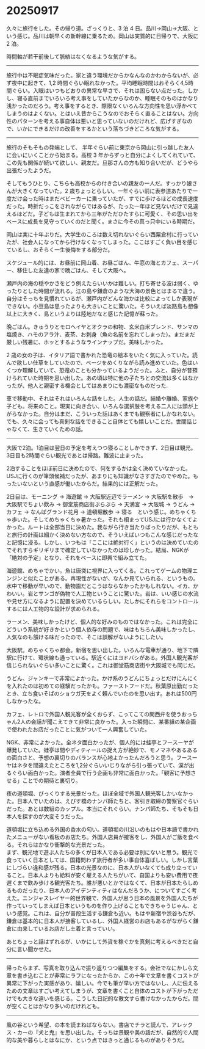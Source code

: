 # 20250917

久々に旅行をした。その帰り道。ざっくりと、3 泊 4 日。品川->岡山->大阪、という感じ。品川は朝早くの新幹線に乗るため。岡山は実質的に日帰りで、大阪に 2 泊。

時間軸が若干前後して脈絡はなくなるような気がする。

---

旅行中は不眠症気味だった。家と違う環境だからかなんなのかわからないが、必ず夜中に起きて、1,2 時間ぐらい眠れなかった。平均睡眠時間はおそらく4,5時間ぐらい。入眠はいつもどおりの異常な早さで、それは困らない点だった。しかし、寝る直前までいろいろ考え事をしていたからなのか、睡眠そのものはかなり浅かったのだろう。考え事をするとき、際限なくいろんな方向性を思い浮かべてしまうのはよくない。とはいえ昔からこうなのでおそらく直ることはない。方向性のパターンを考える事自体は悪いと思っていないのだけれど、広げすぎなので、いかにできるだけの改善をするかという落ちづきどころな気がする。

---

旅行のそもそもの発端として、 半年ぐらい前に東京から岡山に引っ越した友人に会いにいくことから始まる。高校 3 年からずっと自分によくしてくれていて、この先も関係が続いて欲しい、親友だ。旦那さんの方も知り合いだが、どうやら出張だったようだ。

そしてもうひとり、こちらも高校からの付き合いの親友の一人だ。すっかり娘さんが大きくなっていた。2 歳ちょっとらしい。一年ぐらい前に表参道あたりで一度だけ会った時はまだベビーカーに乗っていたが、すでに歩けるほどの成長速度だった。時折だっこをされながらではあるが、たった一年ほど見ないだけで見違えるほどだ。子どもは生まれてから三年がただひたすらに可愛く、その思い出をベースに成長を見守っていくのだと聞く。まさに今その真っ只中にいる時期だ。

岡山は実に十年ぶりだ。大学生のころは数え切れないぐらい西粟倉村に行っていたが、社会人になってから行けなくなってしまった。ここはすごく負い目を感じているし、おそらく一生後悔をする部分だ。

スケジュール的には、お昼前に岡山着、お昼ごはん、牛窓の海とカフェ、スーパー、移住した友達の家で晩ごはん、そして大阪へ。

瀬戸内の海の穏やかさをどう例えたらいいかは難しい。打ち寄せる波は弱く、ゆったりとした時間が流れる。江の島や鎌倉のような大海の景色とはまるで違う。自分はそっちを見慣れているが、瀬戸内がどんな海かは比較によってしか表現ができない。小豆島は思ったよりも大きいことに驚いた。そういえば淡路島も想像以上に大きく、島というよりは陸地だなと感じた記憶が蘇った。

晩ごはん。きゅうりとモロヘイヤとオクラの和物、玄米白米ブレンド、サンマの塩焼き、ハモのアラ汁、麦茶、お刺身（魚の名前を忘れてしまった）。まだまだ厳しい残暑に、ホッとするようなラインナップだ。美味しかった。

2 歳の女の子は、イタリア語で書かれた恐竜の絵本をいたく気に入っていた。読んで欲しい仕草をしていたので、ページをめくりながら読み進めていた。色はいくつか理解していて、恐竜のことも分かっているようだった。ふと、自分が昔預けられていた時期を思い出した。あの頃は特に他の子たちとの交流は多くはなかったが、他人と親密する機会としてはあまりにも濃密なものだった.

車で移動中、それはそれはいろんな話をした。人生の話だ。結婚や離婚、家族や子ども。将来のこと。現実に向き合い、いろんな選択肢を考える二人には頭が上がらなかった。自分はまだ、こういった話はあくまでも観察者にしかなれない。でも、久々に会っても真剣な話をできること自体とても嬉しいことだ。世間話じゃなくて、生きていくための話。

---

大阪で2泊。1泊目は翌日の予定を考えつつ寝ることしかできず、2日目は観光。3日目も2時間ぐらい観光であとは帰路。難波に止まった。

2泊することをほぼ前日に決めたので、何をするかは全く決めていなかった。USJに行くのが筆頭候補だったが、あまりにも知識がなさすぎたのでやめた。もったいないという直感が働いたからだ。結果的には正解だった。

2日目は、モーニング -> 海遊館 -> 大阪駅近辺でラーメン -> 大阪駅を散歩　-> 大阪駅でちょい飲み -> 御堂筋商店街ぶらぶら -> 天満宮 -> 大阪城 -> うどん -> カフェ -> なんばグランド花月 -> 道頓堀散歩 -> 寝る　という感じ。めちゃくちゃ歩いた。そしてめちゃくちゃ暑かった。それも相まってUSJには行かなくてよかった。ルートは全部当日に決めた。我ながら行き当たりばったりだが、もともと旅行の計画は細かく決めない方なので、そういえばいつもこんな感じだったなと記憶に浸る。しかし、いつもは「ここには絶対行く」というのは決めていたのでそれすらギリギリまで確定していなかったのは珍しかった。結局、NGKが「絶対の予定」となり、それをベースに即興で組み立てた。

海遊館、めちゃでかい。魚は唐突に視界に入ってくる。これってゲームの物理エンジンと似たことがある。再現性がないが、なんか見ていられる、というもの。水中で移動が早いので、動物園だとこうはならなかったかもしれない。イカ、かわいい。岩とサンゴが偽物で人工物ということに驚いた。岩は、いい感じの水流や見せ方になるように配置を決めているらしい。たしかにそれらをコントロールするには人工物的な設計が求められる。

ラーメン、美味しかったけど、個人的な好みのものではなかった。これは完全にどういう系統が好きかという個人依存の問題で、味はもちろん美味しかったし、人気なのも頷ける味だったので、そこは誤解がないようにしたい。

大阪駅。めちゃくちゃ都会。新宿を思い出した。いろんな電車が通り、地下で隣駅に行けて、環状線も通っている。駅近くにはヨドバシがある。外国人観光客が信じられないぐらい多いことに驚く。これは御堂筋商店街や大阪城でも同じだ。

うどん、ジャンキーで非常によかった。かけ系のうどんにちょっとだけにんにくを入れたのは初めての経験だったかも。ファーストフードだ。秋葉原出勤だったとき、立ち食いそばのショウガ天をよく頼んでいたのを思い出す。あれは500円しなかったな。

カフェ、レトロで外国人観光客が全くおらず、こってこての関西弁を使うおっちゃん2人の会話が聞こえてきて非常に良かった。入った瞬間に、某番組の某企画で使われたお店だったことに気がついて一人興奮していた。

NGK、非常によかった。全ネタ面白かったが、個人的には蛙亭とフースーヤが爆発していた。蛙亭は間やディティールの捉え方が絶妙で、モノマネやあるあるの面白さと、予想の裏切りのバランスが心地よかったんだろうと思う。フースーヤはネタを間違えたところを1,2分ぐらいいじりながら引っ張っていて、涙が出るぐらい面白かった。演者全員で行う企画も非常に面白かった。「観客に予想させる」ことでの期待と裏切り。

夜の道頓堀、びっくりする光景だった。ほぼ全域で外国人観光客しかいなかった。日本人でいたのは、えびす橋のナンパ師たちと、客引き取締の警察官ぐらいだった。あとは数組のカップル。本当にそれぐらい。ナンパ師たち、そもそも日本人を探すのが大変そうだった。

道頓堀に立ち込める外国の香水の匂い。道頓堀の川沿いのもはや日本語で書かれたメニューがない看板のお店たち。外国人店員が接客をし、外国人がご飯を食べる。それらはかなり衝撃的な光景だった。<br/>
まず、観光地で遊ぶ人たちの多くが日本人である必要は別にないと思う。観光で食っていく日本としては、国籍問わず旅行者が多い事自体喜ばしい。しかし言葉にしづらい違和感が残る。日本の光景なのに、日本人がいなくても成り立っていること。日本人よりも給料が安く雇える人たちがいて、自国よりも安い費用で夜遅くまで飲み歩ける観光客たち。誰が悪いとかではなくて、日本が日本たらしめるものだったり、日本人のアイデンティティはなんだろうか、についてすごく考えた。ニンジャスレイヤー的世界観で、外国人が思う日本の風景を外国人たちが作っていってしまえば日本というものを作り上げることもできちゃうじゃん、という感覚。これは、自分が普段生活する鎌倉も近い。もはや新宿や渋谷もだが、鎌倉は基本的に日本人が接客しているし、外国人経営のお店もあるがながらく鎌倉に由来しているお店だし土着と言っていい。

あとちょっと話はずれるが、いかにして外貨を稼ぐかを真剣に考えるべきだと自分に言い聞かせた。

---

帰ったらまず、写真を取り込んで振り返りつつ編集をする。会社でなにかしら文章を書き込むことが非常にラフになったからか、この十年で文章を書くコストが異常に下がった実感があり、嬉しい。今でも筆が早い方ではないし、人に伝えるための文章はすごい考えてしまうが、文章を書くこと自体のコストが下がっただけでも大きな違いを感じる。こうした日記的な散文すら書けなかったからだ。間が空くことはかなり多いのだけれども。

---

風の谷という希望、の本を読まねばならない。書店でチラと読んで、アレックス・カーの『犬と鬼』を思い出した。そっちは景観や美の話だが、自然的で人間的な美や暮らしとはなにか、という点ではきっと通じるものがありそうだ。